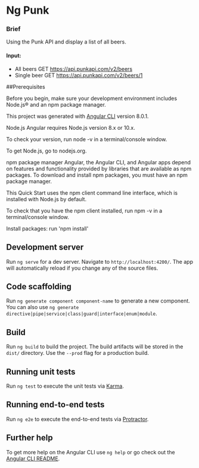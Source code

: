# Ng Punk

### Brief
Using the Punk API and display a list of all beers.

#### Input:

- All beers GET https://api.punkapi.com/v2/beers
- Single beer GET https://api.punkapi.com/v2/beers/1

##Prerequisites

Before you begin, make sure your development environment includes Node.js® and an npm package manager.

This project was generated with [Angular CLI](https://github.com/angular/angular-cli) version 8.0.1.

Node.js
Angular requires Node.js version 8.x or 10.x.

To check your version, run node -v in a terminal/console window.

To get Node.js, go to nodejs.org.

npm package manager
Angular, the Angular CLI, and Angular apps depend on features and functionality provided by libraries that are available as npm packages. To download and install npm packages, you must have an npm package manager.

This Quick Start uses the npm client command line interface, which is installed with Node.js by default.

To check that you have the npm client installed, run npm -v in a terminal/console window.

Install packages: run 'npm install'

## Development server

Run `ng serve` for a dev server. Navigate to `http://localhost:4200/`. The app will automatically reload if you change any of the source files.

## Code scaffolding

Run `ng generate component component-name` to generate a new component. You can also use `ng generate directive|pipe|service|class|guard|interface|enum|module`.

## Build

Run `ng build` to build the project. The build artifacts will be stored in the `dist/` directory. Use the `--prod` flag for a production build.

## Running unit tests

Run `ng test` to execute the unit tests via [Karma](https://karma-runner.github.io).

## Running end-to-end tests

Run `ng e2e` to execute the end-to-end tests via [Protractor](http://www.protractortest.org/).

## Further help

To get more help on the Angular CLI use `ng help` or go check out the [Angular CLI README](https://github.com/angular/angular-cli/blob/master/README.md).
